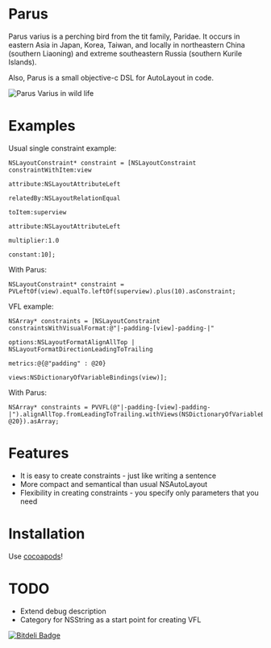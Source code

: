 Parus
=====

Parus  varius is a perching bird from the tit family, Paridae. It occurs in eastern Asia in Japan, Korea, Taiwan, and locally in northeastern China (southern Liaoning) and extreme southeastern Russia (southern Kurile Islands).

Also, Parus is a small objective-c DSL for AutoLayout in code.

![Parus Varius in wild life](http://upload.wikimedia.org/wikipedia/commons/e/ee/Poecile_varius_on_plate.JPG)

Examples
=====

Usual single constraint example:
```obj-c
NSLayoutConstraint* constraint = [NSLayoutConstraint constraintWithItem:view
                                                              attribute:NSLayoutAttributeLeft
                                                              relatedBy:NSLayoutRelationEqual
                                                                 toItem:superview
                                                              attribute:NSLayoutAttributeLeft
                                                             multiplier:1.0
                                                               constant:10];
```
With Parus:
```obj-c
NSLayoutConstraint* constraint = PVLeftOf(view).equalTo.leftOf(superview).plus(10).asConstraint;
```

VFL example:
```obj-c
NSArray* constraints = [NSLayoutConstraint constraintsWithVisualFormat:@"|-padding-[view]-padding-|"
                                                               options:NSLayoutFormatAlignAllTop | NSLayoutFormatDirectionLeadingToTrailing
                                                               metrics:@{@"padding" : @20}
                                                                 views:NSDictionaryOfVariableBindings(view)];
```
With Parus:
```obj-c
NSArray* constraints = PVVFL(@"|-padding-[view]-padding-|").alignAllTop.fromLeadingToTrailing.withViews(NSDictionaryOfVariableBindings(view)).metrics(@{@"padding": @20}).asArray;
```

Features
=====
* It is easy to create constraints - just like writing a sentence
* More compact and semantical than usual NSAutoLayout
* Flexibility in creating constraints - you specify only parameters that you need

Installation
=====

Use [cocoapods](http://cocoapods.org/)!

TODO
====
* Extend debug description
* Category for NSString as a start point for creating VFL


[![Bitdeli Badge](https://d2weczhvl823v0.cloudfront.net/DAlOG/parus/trend.png)](https://bitdeli.com/free "Bitdeli Badge")

